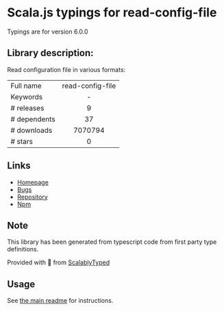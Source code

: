 
# Scala.js typings for read-config-file

Typings are for version 6.0.0

## Library description:
Read configuration file in various formats:

|                    |                 |
| ------------------ | :-------------: |
| Full name          | read-config-file |
| Keywords           | - |
| # releases         | 9 |
| # dependents       | 37 |
| # downloads        | 7070794 |
| # stars            | 0 |

## Links
- [Homepage](https://github.com/develar/read-config-file)
- [Bugs](https://github.com/develar/read-config-file/issues)
- [Repository](https://github.com/develar/read-config-file)
- [Npm](https://www.npmjs.com/package/read-config-file)
    


## Note
This library has been generated from typescript code from first party type definitions.

Provided with :purple_heart: from [ScalablyTyped](https://github.com/oyvindberg/ScalablyTyped)

## Usage
See [the main readme](../../readme.md) for instructions.


